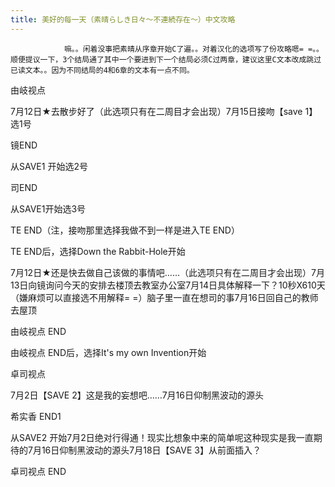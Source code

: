 ```yaml
---
title: 美好的每一天（素晴らしき日々～不連続存在～）中文攻略
---
```


                嘛。。闲着没事把素晴从序章开始C了遍。。对着汉化的选项写了份攻略嗯= =。。顺便提议一下，3个结局通了其中一个要进到下一个结局必须C过两章，建议这里C文本改成跳过已读文本。。因为不同结局的4和6章的文本有一点不同。

由岐视点

7月12日★去散步好了（此选项只有在二周目才会出现）7月15日接吻【save 1】选1号

镜END

从SAVE1 开始选2号

司END

从SAVE1开始选3号

TE END（注，接吻那里选择我做不到一样是进入TE END）

TE END后，选择Down the Rabbit-Hole开始

7月12日★还是快去做自己该做的事情吧……（此选项只有在二周目才会出现）7月13日向镜询问今天的安排去楼顶去教室办公室7月14日具体解释一下？10秒X610天（嫌麻烦可以直接选不用解释= =）脑子里一直在想司的事7月16日回自己的教师去屋顶

由岐视点 END

由岐视点 END后，选择It's my own Invention开始

卓司视点

7月2日【SAVE 2】这是我的妄想吧……7月16日仰制黑波动的源头

希实香 END1

从SAVE2 开始7月2日绝对行得通！现实比想象中来的简单呢这种现实是我一直期待的7月16日仰制黑波动的源头7月18日【SAVE 3】从前面插入？

卓司视点 END


              

